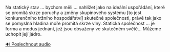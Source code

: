 
Na statický stav … bychom měli … nahlížet jako na ideální uspořádání, které se promítá skrze poruchy a změny skupinového systému [to jest konkurenčního tržního hospodářství] skutečné společnosti, právě tak jako se pomyslná hladina moře promítá skrze vlny. Statická společnost … je forma a modus jednání, jež jsou obsaženy ve skutečném světě… Můžeme uchopit její jádro.

[🔊 Poslechnout audio](/data/7-paragraphs/audio/chapter_184/para_002-Na-statick-stav-bychom-mli-nahlet-jako-na.mp3)
